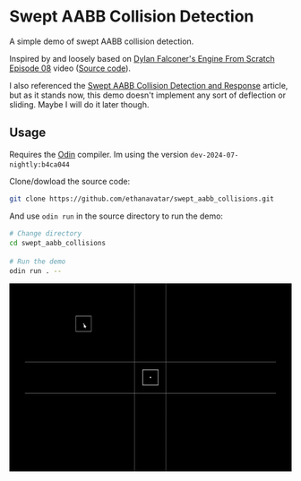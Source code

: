 # Swept AABB Collision Detection

A simple demo of swept AABB collision detection.

Inspired by and loosely based on [Dylan Falconer's Engine From Scratch Episode 08](https://www.youtube.com/watch?v=3dIiTo7mlnU) video
([Source code](https://github.com/Falconerd/engine-from-scratch)).

I also referenced the [Swept AABB Collision Detection and Response](https://www.gamedev.net/tutorials/programming/general-and-gameplay-programming/swept-aabb-collision-detection-and-response-r3084/)
article, but as it stands now, this demo doesn't implement any sort of deflection or sliding. Maybe I will do it later though.

## Usage

Requires the [Odin](https://odin-lang.org/) compiler. Im using the version `dev-2024-07-nightly:b4ca044`

Clone/dowload the source code:
```bash
git clone https://github.com/ethanavatar/swept_aabb_collisions.git
```

And use `odin run` in the source directory to run the demo:
```bash
# Change directory
cd swept_aabb_collisions

# Run the demo
odin run . --
```

![Demo](./images/demo.gif)
